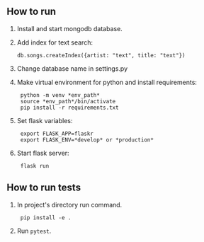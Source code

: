 
How to run
----------

1. Install and start mongodb database.
1. Add index for text search:

       db.songs.createIndex({artist: "text", title: "text"})
1. Change database name in settings.py
1. Make virtual environment for python and install requirements:

        python -m venv *env_path*
        source *env_path*/bin/activate
        pip install -r requirements.txt
1.
    Set flask variables:

        export FLASK_APP=flaskr
        export FLASK_ENV=*develop* or *production*
1. Start flask server:

        flask run

How to run tests
----------------

1. In project's directory run command. 
    
        pip install -e .
 
1. Run `pytest`.
